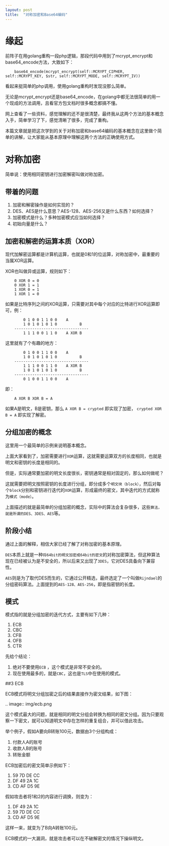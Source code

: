 ```yaml
---
layout: post
title:  "对称加密和Base64编码"
---
```


# 缘起

前阵子在用golang重构一段php逻辑，那段代码中用到了mcrypt_encrypt和base64_encode方法，大致如下：

```
    base64_encode(mcrypt_encrypt(self::MCRYPT_CIPHER, self::MCRYPT_KEY, $str, self::MCRYPT_MODE, self::MCRYPT_IV))
```

看起来挺简单的php调用，使用golang重构时发现没那么简单。

无论是mcrypt_encrypt还是base64_encode，在golang中都无法很简单的用一个现成的方法调用，且看官方包文档时很多概念都搞不懂。

网上查看了一些资料，感觉理解的还不是很清楚，最终我从这两个方法的基本概念入手，简单学习了下，感觉清晰了很多，完成了重构。

本篇文章就是把这次学到的关于对称加密和base64编码的基本概念在这里做个简单的讲解，让大家能从基本原理中理解这两个方法的正确使用方式。

# 对称加密

简单说：使用相同密钥进行加密解密叫做对称加密。

## 带着的问题

1. 加密和解密操作是如何实现的？
1. DES、AES是什么意思？AES-128、AES-256又是什么东西？如何选择？
1. 加密模式是什么？多种加密模式应当如何选择？
1. 初始向量是什么？

## 加密和解密的运算本质（XOR）

现代加解密运算都是计算机运算，也就是0和1的位运算，对称加密中，最重要的当属XOR运算。

XOR也叫做异或运算，规则如下：

```
    0 XOR 0 = 0
    0 XOR 1 = 1
    1 XOR 0 = 1
    1 XOR 1 = 0
```

如果是比特序列之间的XOR运算，只需要对其中每个对应的比特进行XOR运算即可，例：

```
        0 1 0 0 1 1 0 0    A
        1 0 1 0 1 0 1 0          B
    ---------------------------------
        1 1 1 0 0 1 1 0    A XOR B
```

这里就有了个有趣的地方：

```
        0 1 0 0 1 1 0 0    A
        1 0 1 0 1 0 1 0          B
    ---------------------------------
        1 1 1 0 0 1 1 0    A XOR B
        1 0 1 0 1 0 1 0          B
    ---------------------------------
        0 1 0 0 1 1 0 0    A
```

即：

```
    A XOR B XOR B = A
```

如果A是明文，B是密钥，那么 `A XOR B = crypted` 即实现了加密， `crypted XOR B = A` 即实现了解密。

## 分组加密的概念

这里用一个最简单的示例来说明基本概念。

上面大家看到了，加密需要进行`XOR`运算，这就需要运算双方的长度相同，也就是明文和密钥的长度是相同的。

但是，实际通常要加密的明文长度很长，密钥通常是相对固定的，那么如何做呢？

这就需要把明文按照密钥的长度进行分组，即分成多个`明文块（block）`，然后对每个`block`分别和密钥进行迭代的`XOR`运算，形成最终的密文，其中迭代的方式就称为`模式（mode）`。

上面描述的就是最简单的分组加密的概念，实际中的算法会复杂很多，这些`算法，就是所谓的DES、3DES、AES`等。

## 阶段小结

通过上面的解释，相信大家已经了解了对称加密的基本原理。

`DES`本质上就是一种`将64bit的明文加密成64bit的密文`的对称加密算法，但这种算法现在已经被认为是不安全的，所以后来又出现了`3DES`，它对DES具备向下兼容性。

`AES`则是为了取代DES而生的，它通过公开精选，最终选定了一个叫做`Rijndael`的分组密码算法。上面提到的`AES-128、AES-256`，即是指密钥的长度。

## 模式

模式指的就是分组加密的迭代方式，主要有如下几种：

1. ECB
1. CBC
1. CFB
1. OFB
1. CTR

先给个结论：

1. 绝对不要使用`ECB` ，这个模式是非常不安全的。
1. 现在使用最多的，就是`CBC`，这也是`TLS`中在使用的模式。

##3 ECB

ECB模式将明文分组加密之后的结果直接作为密文结果，如下图：

.. image:: img/ecb.png

这个模式最大的问题，就是相同的明文分组会转换为相同的密文分组。因为只要观察一下密文，就可以知道明文中存在怎样的重复组合，并可以借此攻击。

举个例子，假如A要向B转账100元，数据由3个分组构成：

1. 付款人A的账号
1. 收款人B的账号
1. 转账金额

ECB加密后的密文简单示例如下：

1. 59 7D DE CC
1. DF 49 2A 1C
1. CD AF D5 9E

假如攻击者将1和2的内容进行调换，则变为：

1. DF 49 2A 1C
1. 59 7D DE CC
1. CD AF D5 9E

这样一来，就变为了B向A转账100元。

ECB模式的一大漏洞，就是攻击者可以在不破解密文的情况下操纵明文。
